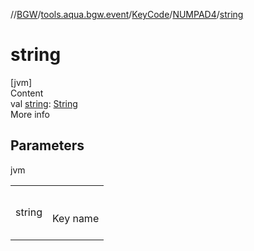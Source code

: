 //[BGW](../../../../index.md)/[tools.aqua.bgw.event](../../index.md)/[KeyCode](../index.md)/[NUMPAD4](index.md)/[string](string.md)



# string  
[jvm]  
Content  
val [string](string.md): [String](https://kotlinlang.org/api/latest/jvm/stdlib/kotlin/-string/index.html)  
More info  


## Parameters  
  
jvm  
  
| | |
|---|---|
| <a name="tools.aqua.bgw.event/KeyCode.NUMPAD4/string/#/PointingToDeclaration/"></a>string| <a name="tools.aqua.bgw.event/KeyCode.NUMPAD4/string/#/PointingToDeclaration/"></a><br><br>Key name<br><br>|
  
  



